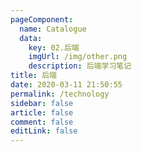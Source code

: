 ```yaml
---
pageComponent: 
  name: Catalogue
  data: 
    key: 02.后端
    imgUrl: /img/other.png
    description: 后端学习笔记
title: 后端
date: 2020-03-11 21:50:55
permalink: /technology
sidebar: false
article: false
comment: false
editLink: false
---
```

